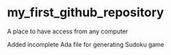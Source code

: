 # my_first_github_repository
A place to have access from any computer

Added incomplete Ada file for generating Sudoku game
